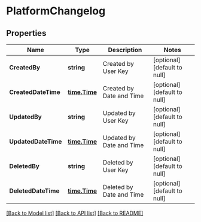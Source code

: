 # PlatformChangelog

## Properties
Name | Type | Description | Notes
------------ | ------------- | ------------- | -------------
**CreatedBy** | **string** | Created by User Key | [optional] [default to null]
**CreatedDateTime** | [**time.Time**](time.Time.md) | Created by Date and Time | [optional] [default to null]
**UpdatedBy** | **string** | Updated by User Key | [optional] [default to null]
**UpdatedDateTime** | [**time.Time**](time.Time.md) | Updated by Date and Time | [optional] [default to null]
**DeletedBy** | **string** | Deleted by User Key | [optional] [default to null]
**DeletedDateTime** | [**time.Time**](time.Time.md) | Deleted by Date and Time | [optional] [default to null]

[[Back to Model list]](../README.md#documentation-for-models) [[Back to API list]](../README.md#documentation-for-api-endpoints) [[Back to README]](../README.md)

